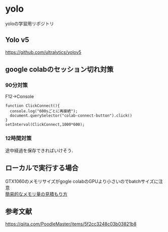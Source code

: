 # yolo
yoloの学習用リポジトリ

## Yolo v5
https://github.com/ultralytics/yolov5

## google colabのセッション切れ対策
### 90分対策
F12→Console
```
function ClickConnect(){
  console.log("600sごとに再接続");
  document.querySelector("colab-connect-button").click()
}
setInterval(ClickConnect,1000*600);
```
### 12時間対策
途中経過を保存できればいけそう．

## ローカルで実行する場合
GTX1060のメモリサイズがgogle colabのGPUより小さいのでbatchサイズに注意  
[簡易的なメモリ量の見積もり方](https://nori-life-log.com/nn%E3%81%AE%E5%AD%A6%E7%BF%92%E3%81%A7%E5%BF%85%E8%A6%81%E3%81%AAgpu%E3%83%A1%E3%83%A2%E3%83%AA%E3%82%92%E7%AE%97%E5%87%BA%E3%81%99%E3%82%8B)





## 参考文献
https://qiita.com/PoodleMaster/items/5f2cc3248c03b03821b8
